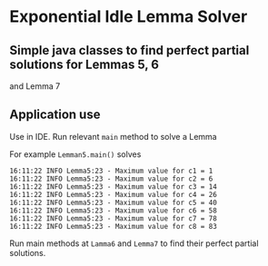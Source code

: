 # Exponential Idle Lemma Solver

## Simple java classes to find perfect partial solutions for Lemmas 5, 6  
and Lemma 7

## Application use

Use in IDE. Run relevant `main` method to solve a Lemma

For example `Lemman5.main()` solves

    16:11:22 INFO Lemma5:23 - Maximum value for c1 = 1
    16:11:22 INFO Lemma5:23 - Maximum value for c2 = 6
    16:11:22 INFO Lemma5:23 - Maximum value for c3 = 14
    16:11:22 INFO Lemma5:23 - Maximum value for c4 = 26
    16:11:22 INFO Lemma5:23 - Maximum value for c5 = 40
    16:11:22 INFO Lemma5:23 - Maximum value for c6 = 58
    16:11:22 INFO Lemma5:23 - Maximum value for c7 = 78
    16:11:22 INFO Lemma5:23 - Maximum value for c8 = 83

Run main methods at `Lamma6` and `Lemma7` to find their perfect partial solutions.
